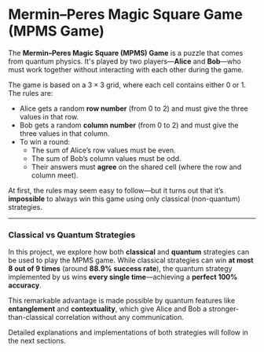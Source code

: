 # **Mermin–Peres Magic Square Game (MPMS Game)**

The **Mermin–Peres Magic Square (MPMS) Game** is a puzzle that comes from quantum physics. It's played by two players—**Alice** and **Bob**—who must work together without interacting with each other during the game.

The game is based on a $3×3$ grid, where each cell contains either $0$ or $1$. The rules are:

- Alice gets a random **row number** (from $0$ to $2$) and must give the three values in that row.
- Bob gets a random **column number** (from $0$ to $2$) and must give the three values in that column.
- To win a round:
  - The sum of Alice’s row values must be even.
  - The sum of Bob’s column values must be odd.
  - Their answers must **agree** on the shared cell (where the row and column meet).

At first, the rules may seem easy to follow—but it turns out that it’s **impossible** to always win this game using only classical (non-quantum) strategies.

---

### Classical vs Quantum Strategies

In this project, we explore how both **classical** and **quantum** strategies can be used to play the MPMS game. While classical strategies can win **at most 8 out of 9 times** (around **88.9% success rate**), the quantum strategy implemented by us wins **every single time**—achieving a **perfect 100% accuracy**.

This remarkable advantage is made possible by quantum features like **entanglement** and **contextuality**, which give Alice and Bob a stronger-than-classical correlation without any communication. 

Detailed explanations and implementations of both strategies will follow in the next sections.
